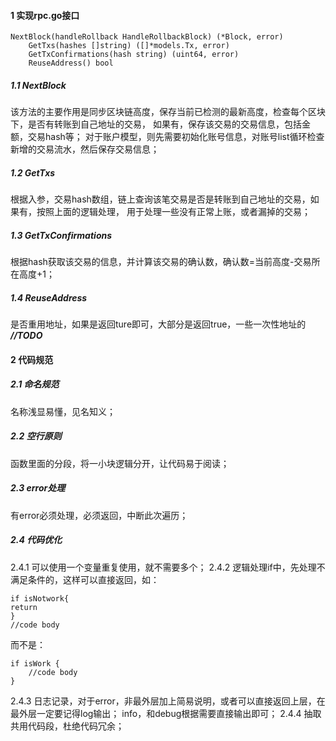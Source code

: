 #### 1 实现rpc.go接口
```
NextBlock(handleRollback HandleRollbackBlock) (*Block, error)
	GetTxs(hashes []string) ([]*models.Tx, error)
	GetTxConfirmations(hash string) (uint64, error)
	ReuseAddress() bool
```
##### 1.1 NextBlock
该方法的主要作用是同步区块链高度，保存当前已检测的最新高度，检查每个区块下，是否有转账到自己地址的交易，
如果有，保存该交易的交易信息，包括金额，交易hash等；
对于账户模型，则先需要初始化账号信息，对账号list循环检查新增的交易流水，然后保存交易信息；

##### 1.2 GetTxs
根据入参，交易hash数组，链上查询该笔交易是否是转账到自己地址的交易，如果有，按照上面的逻辑处理，
用于处理一些没有正常上账，或者漏掉的交易；

##### 1.3 GetTxConfirmations
根据hash获取该交易的信息，并计算该交易的确认数，确认数=当前高度-交易所在高度+1；

##### 1.4 ReuseAddress
是否重用地址，如果是返回ture即可，大部分是返回true，一些一次性地址的 ***//TODO***

#### 2 代码规范
##### 2.1 命名规范
名称浅显易懂，见名知义；
##### 2.2 空行原则
函数里面的分段，将一小块逻辑分开，让代码易于阅读；
##### 2.3 error处理
有error必须处理，必须返回，中断此次遍历；
##### 2.4 代码优化
2.4.1 可以使用一个变量重复使用，就不需要多个；
2.4.2 逻辑处理if中，先处理不满足条件的，这样可以直接返回，如：
```
if isNotwork{
return
}
//code body
```
而不是：
```$xslt
if isWork {
    //code body
}
```
2.4.3 日志记录，对于error，非最外层加上简易说明，或者可以直接返回上层，在最外层一定要记得log输出；
info，和debug根据需要直接输出即可；
2.4.4 抽取共用代码段，杜绝代码冗余；
